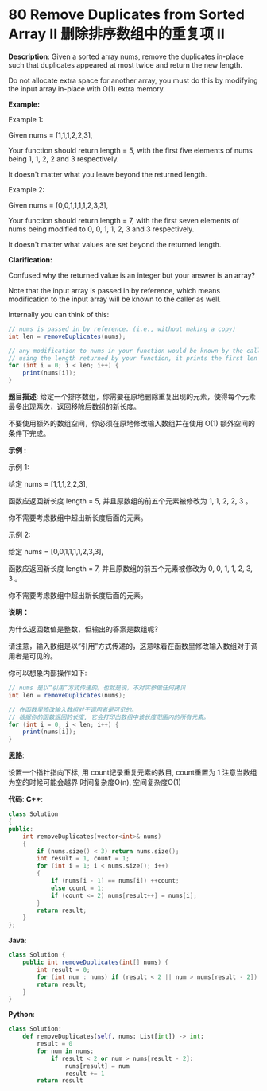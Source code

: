 # 80 Remove Duplicates from Sorted Array II 删除排序数组中的重复项 II

__Description__:
Given a sorted array nums, remove the duplicates in-place such that duplicates appeared at most twice and return the new length.

Do not allocate extra space for another array, you must do this by modifying the input array in-place with O(1) extra memory.

__Example:__

Example 1:

Given nums = [1,1,1,2,2,3],

Your function should return length = 5, with the first five elements of nums being 1, 1, 2, 2 and 3 respectively.

It doesn't matter what you leave beyond the returned length.

Example 2:

Given nums = [0,0,1,1,1,1,2,3,3],

Your function should return length = 7, with the first seven elements of nums being modified to 0, 0, 1, 1, 2, 3 and 3 respectively.

It doesn't matter what values are set beyond the returned length.

__Clarification:__

Confused why the returned value is an integer but your answer is an array?

Note that the input array is passed in by reference, which means modification to the input array will be known to the caller as well.

Internally you can think of this:

```Java
// nums is passed in by reference. (i.e., without making a copy)
int len = removeDuplicates(nums);

// any modification to nums in your function would be known by the caller.
// using the length returned by your function, it prints the first len elements.
for (int i = 0; i < len; i++) {
    print(nums[i]);
}
```

__题目描述__:
给定一个排序数组，你需要在原地删除重复出现的元素，使得每个元素最多出现两次，返回移除后数组的新长度。

不要使用额外的数组空间，你必须在原地修改输入数组并在使用 O(1) 额外空间的条件下完成。

__示例 :__

示例 1:

给定 nums = [1,1,1,2,2,3],

函数应返回新长度 length = 5, 并且原数组的前五个元素被修改为 1, 1, 2, 2, 3 。

你不需要考虑数组中超出新长度后面的元素。

示例 2:

给定 nums = [0,0,1,1,1,1,2,3,3],

函数应返回新长度 length = 7, 并且原数组的前五个元素被修改为 0, 0, 1, 1, 2, 3, 3 。

你不需要考虑数组中超出新长度后面的元素。

__说明：__

为什么返回数值是整数，但输出的答案是数组呢?

请注意，输入数组是以“引用”方式传递的，这意味着在函数里修改输入数组对于调用者是可见的。

你可以想象内部操作如下:

```Java
// nums 是以“引用”方式传递的。也就是说，不对实参做任何拷贝
int len = removeDuplicates(nums);

// 在函数里修改输入数组对于调用者是可见的。
// 根据你的函数返回的长度, 它会打印出数组中该长度范围内的所有元素。
for (int i = 0; i < len; i++) {
    print(nums[i]);
}
```

__思路__:

设置一个指针指向下标, 用 count记录重复元素的数目, count重置为 1
注意当数组为空的时候可能会越界
时间复杂度O(n), 空间复杂度O(1)

__代码__:
__C++__:

```C++
class Solution 
{
public:
    int removeDuplicates(vector<int>& nums) 
    {
        if (nums.size() < 3) return nums.size();
        int result = 1, count = 1;
        for (int i = 1; i < nums.size(); i++)
        {
            if (nums[i - 1] == nums[i]) ++count;
            else count = 1;
            if (count <= 2) nums[result++] = nums[i];
        }
        return result;
    }
};
```

__Java__:

```Java
class Solution {
    public int removeDuplicates(int[] nums) {
        int result = 0;
        for (int num : nums) if (result < 2 || num > nums[result - 2]) nums[result++] = num;
        return result;
    }
}
```

__Python__:

```Python
class Solution:
    def removeDuplicates(self, nums: List[int]) -> int:
        result = 0
        for num in nums:
            if result < 2 or num > nums[result - 2]:
                nums[result] = num
                result += 1
        return result
```

